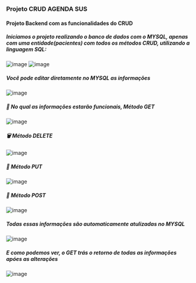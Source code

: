 <h3> Projeto CRUD AGENDA SUS </h3>
<h4> Projeto Backend com as funcionalidades do CRUD </h4> 
<h5> Iniciamos o projeto realizando o banco de dados com o MYSQL, apenas com uma entidade(pacientes) com todos os métodos CRUD, utilizando a linguagem SQL: </h5>
  
![image](https://user-images.githubusercontent.com/112409145/223207609-aaeb1290-5c5c-40c7-b5ff-34906e77fc33.png) ![image](https://user-images.githubusercontent.com/112409145/223209586-d3243d1e-c3af-4962-9369-0d0cec42e188.png)


  <h5>   Você pode editar diretamente no MYSQL as informações  </h5>

![image](https://user-images.githubusercontent.com/112409145/223209137-4dce2589-af7f-432e-a6e0-9670cc5921dd.png)

<h5> 📖 No qual as informações estarão funcionais, Método GET </h5>

![image](https://user-images.githubusercontent.com/112409145/223210298-ee74d3ce-48be-4cc5-bb3f-609f4eaa6164.png)

<h5> 🗑 Método DELETE </h5>

![image](https://user-images.githubusercontent.com/112409145/223211043-e3c2e389-02fc-4d31-9be7-3509b7f33463.png)


<h5> 📝 Método PUT </h5>


![image](https://user-images.githubusercontent.com/112409145/223211744-b98706ad-ff81-406a-bf07-7f711ce69d5b.png)

<h5> 📝 Método POST </h5>

![image](https://user-images.githubusercontent.com/112409145/223212788-9e589302-04ff-471a-b7c5-2a7f99368db6.png)

<h5> Todas essas informações são automaticamente atulizadas no MYSQL</h5>

![image](https://user-images.githubusercontent.com/112409145/223213058-0e4284b1-0d3f-46f1-b13f-60f859b1cd94.png)

<h5> E como podemos ver, o GET trás o retorno de todas as informações apóes as alterações</h5>

![image](https://user-images.githubusercontent.com/112409145/223213396-4383bb3a-0c4d-4c1f-98ee-a399d7ce6ec0.png)





  
